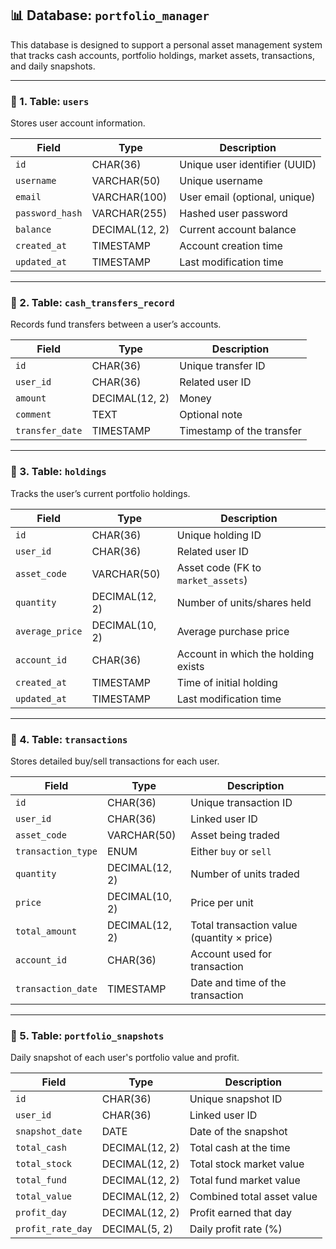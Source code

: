 ## 📊 **Database: `portfolio_manager`**

This database is designed to support a personal asset management system that tracks cash accounts, portfolio holdings, market assets, transactions, and daily snapshots.

------

### 📁 1. Table: `users`

Stores user account information.

| Field           | Type         | Description                   |
| --------------- | ------------ | ----------------------------- |
| `id`            | CHAR(36)     | Unique user identifier (UUID) |
| `username`      | VARCHAR(50)  | Unique username               |
| `email`         | VARCHAR(100) | User email (optional, unique) |
| `password_hash` | VARCHAR(255) | Hashed user password          |
| `balance`       | DECIMAL(12, 2)| Current account balance      |
| `created_at`    | TIMESTAMP    | Account creation time         |
| `updated_at`    | TIMESTAMP    | Last modification time        |

------

### 📁 2. Table: `cash_transfers_record`

Records fund transfers between a user’s accounts.

| Field           | Type           | Description               |
| --------------- | -------------- | ------------------------- |
| `id`            | CHAR(36)       | Unique transfer ID        |
| `user_id`       | CHAR(36)       | Related user ID           |
| `amount`        | DECIMAL(12, 2) | Money                     |
| `comment`       | TEXT           | Optional note             |
| `transfer_date` | TIMESTAMP      | Timestamp of the transfer |

------

### 📁 3. Table: `holdings`

Tracks the user’s current portfolio holdings.

| Field           | Type           | Description                         |
| --------------- | -------------- | ----------------------------------- |
| `id`            | CHAR(36)       | Unique holding ID                   |
| `user_id`       | CHAR(36)       | Related user ID                     |
| `asset_code`    | VARCHAR(50)    | Asset code (FK to `market_assets`)  |
| `quantity`      | DECIMAL(12, 2) | Number of units/shares held         |
| `average_price` | DECIMAL(10, 2) | Average purchase price              |
| `account_id`    | CHAR(36)       | Account in which the holding exists |
| `created_at`    | TIMESTAMP      | Time of initial holding             |
| `updated_at`    | TIMESTAMP      | Last modification time              |

------

### 📁 4. Table: `transactions`

Stores detailed buy/sell transactions for each user.

| Field              | Type           | Description                                |
| ------------------ | -------------- | ------------------------------------------ |
| `id`               | CHAR(36)       | Unique transaction ID                      |
| `user_id`          | CHAR(36)       | Linked user ID                             |
| `asset_code`       | VARCHAR(50)    | Asset being traded                         |
| `transaction_type` | ENUM           | Either `buy` or `sell`                     |
| `quantity`         | DECIMAL(12, 2) | Number of units traded                     |
| `price`            | DECIMAL(10, 2) | Price per unit                             |
| `total_amount`     | DECIMAL(12, 2) | Total transaction value (quantity × price) |
| `account_id`       | CHAR(36)       | Account used for transaction               |
| `transaction_date` | TIMESTAMP      | Date and time of the transaction           |

------

### 📁 5. Table: `portfolio_snapshots`

Daily snapshot of each user's portfolio value and profit.

| Field             | Type           | Description                |
| ----------------- | -------------- | -------------------------- |
| `id`              | CHAR(36)       | Unique snapshot ID         |
| `user_id`         | CHAR(36)       | Linked user ID             |
| `snapshot_date`   | DATE           | Date of the snapshot       |
| `total_cash`      | DECIMAL(12, 2) | Total cash at the time     |
| `total_stock`     | DECIMAL(12, 2) | Total stock market value   |
| `total_fund`      | DECIMAL(12, 2) | Total fund market value    |
| `total_value`     | DECIMAL(12, 2) | Combined total asset value |
| `profit_day`      | DECIMAL(12, 2) | Profit earned that day     |
| `profit_rate_day` | DECIMAL(5, 2)  | Daily profit rate (%)      |
